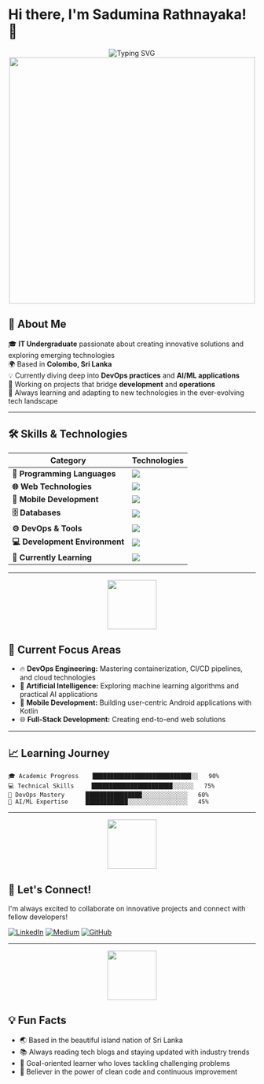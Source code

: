 # Hi there, I'm Sadumina Rathnayaka! 👋

<div align="center">
  <img src="https://readme-typing-svg.herokuapp.com?font=Fira+Code&size=22&duration=3000&pause=1000&color=2F81F7&center=true&vCenter=true&width=440&lines=IT+Undergraduate;Full+Stack+Developer;DevOps+Enthusiast;AI%2FML+Explorer;Problem+Solver;Tech+Innovator" alt="Typing SVG" />
</div>

<div align="center">
  <img src="https://user-images.githubusercontent.com/74038190/225813708-98b745f2-7d22-48cf-9150-083f1b00d6c9.gif" width="500">
</div>

## 🚀 About Me

🎓 **IT Undergraduate** passionate about creating innovative solutions and exploring emerging technologies  
🌍 Based in **Colombo, Sri Lanka**  
💡 Currently diving deep into **DevOps practices** and **AI/ML applications**  
🔭 Working on projects that bridge **development** and **operations**  
🌱 Always learning and adapting to new technologies in the ever-evolving tech landscape

---

## 🛠️ Skills & Technologies

| Category | Technologies |
|----------|-------------|
| **🚀 Programming Languages** | <img src="https://skillicons.dev/icons?i=python,kotlin,go,js" /> |
| **🌐 Web Technologies** | <img src="https://skillicons.dev/icons?i=html,css,sass" /> |
| **📱 Mobile Development** | <img src="https://skillicons.dev/icons?i=android,kotlin" /> |
| **🗄️ Databases** | <img src="https://skillicons.dev/icons?i=sqlite" /> |
| **⚙️ DevOps & Tools** | <img src="https://skillicons.dev/icons?i=docker,git,github" /> |
| **💻 Development Environment** | <img src="https://skillicons.dev/icons?i=vscode" /> |
| **🎯 Currently Learning** | <img src="https://skillicons.dev/icons?i=aws,kubernetes,tensorflow" /> |





---

<div align="center">
  <img src="https://user-images.githubusercontent.com/74038190/212284087-bbe7e430-757e-4901-90bf-4cd2ce3e1852.gif" width="100">
</div>

## 🎯 Current Focus Areas

- 🔥 **DevOps Engineering:** Mastering containerization, CI/CD pipelines, and cloud technologies
- 🤖 **Artificial Intelligence:** Exploring machine learning algorithms and practical AI applications
- 📱 **Mobile Development:** Building user-centric Android applications with Kotlin
- 🌐 **Full-Stack Development:** Creating end-to-end web solutions

---

## 📈 Learning Journey

```text
🎓 Academic Progress    ████████████████████████████░░   90%
💻 Technical Skills     ███████████████████████░░░░░░   75%
🚀 DevOps Mastery      ████████████████░░░░░░░░░░░░░   60%
🤖 AI/ML Expertise     ████████████░░░░░░░░░░░░░░░░░   45%
```

---

<div align="center">
  <img src="https://user-images.githubusercontent.com/74038190/212284115-f47cd8ff-2ffb-4b04-b5bf-4d1c14c0247f.gif" width="100">
</div>

## 🤝 Let's Connect!

I'm always excited to collaborate on innovative projects and connect with fellow developers!

[![LinkedIn](https://img.shields.io/badge/LinkedIn-0077B5?style=for-the-badge&logo=linkedin&logoColor=white)](https://www.linkedin.com/in/sadumina-bagya-744792278/)
[![Medium](https://img.shields.io/badge/Medium-12100E?style=for-the-badge&logo=medium&logoColor=white)](https://medium.com/@bagyasadumina)
[![GitHub](https://img.shields.io/badge/GitHub-181717?style=for-the-badge&logo=github&logoColor=white)](https://github.com/sadumina)

---

<div align="center">
  <img src="https://user-images.githubusercontent.com/74038190/212284136-03988914-d42b-4b24-a156-8ebea02794f2.gif" width="100">
</div>

## 💡 Fun Facts

- 🌏 Based in the beautiful island nation of Sri Lanka
- 📚 Always reading tech blogs and staying updated with industry trends
- 🎯 Goal-oriented learner who loves tackling challenging problems
- 🚀 Believer in the power of clean code and continuous improvement





